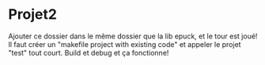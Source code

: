 # Projet2
Ajouter ce dossier dans le même dossier que la lib epuck, et le tour est joué! Il faut  créer un "makefile project with existing code" et appeler le projet "test" tout court. Build et debug et ça fonctionne!

